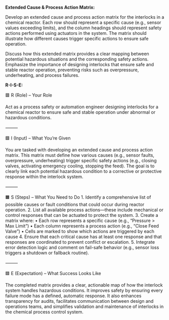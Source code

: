 **Extended Cause & Process Action Matrix:**

Develop an extended cause and process action matrix for the interlocks in a chemical reactor. Each row should represent a specific cause (e.g., sensor values exceeding limits), and the column headings should represent safety actions performed using actuators in the system. The matrix should illustrate how different causes trigger specific actions to ensure safe operation.

Discuss how this extended matrix provides a clear mapping between potential hazardous situations and the corresponding safety actions. Emphasize the importance of designing interlocks that ensure safe and stable reactor operation, preventing risks such as overpressure, underheating, and process failures.

**R-I-S-E:**

🟥 R (Role) – Your Role

Act as a process safety or automation engineer designing interlocks for a chemical reactor to ensure safe and stable operation under abnormal or hazardous conditions.

⸻

🟩 I (Input) – What You’re Given

You are tasked with developing an extended cause and process action matrix. This matrix must define how various causes (e.g., sensor faults, overpressure, underheating) trigger specific safety actions (e.g., closing valves, activating emergency cooling, stopping the feed). The goal is to clearly link each potential hazardous condition to a corrective or protective response within the interlock system.

⸻

🟧 S (Steps) – What You Need to Do
	1.	Identify a comprehensive list of possible causes or fault conditions that could occur during reactor operation.
	2.	List all available process actions—these include mechanical or control responses that can be actuated to protect the system.
	3.	Create a matrix where:
	•	Each row represents a specific cause (e.g., “Pressure > Max Limit”)
	•	Each column represents a process action (e.g., “Close Feed Valve”)
	•	Cells are marked to show which actions are triggered by each cause
	4.	Ensure that each critical cause has at least one response and that responses are coordinated to prevent conflict or escalation.
	5.	Integrate error detection logic and comment on fail-safe behavior (e.g., sensor loss triggers a shutdown or fallback routine).

⸻

🟦 E (Expectation) – What Success Looks Like

The completed matrix provides a clear, actionable map of how the interlock system handles hazardous conditions. It improves safety by ensuring every failure mode has a defined, automatic response. It also enhances transparency for audits, facilitates communication between design and operations teams, and simplifies validation and maintenance of interlocks in the chemical process control system.
